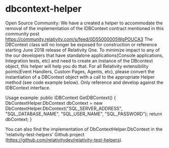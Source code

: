 # dbcontext-helper
Open Source Community: We have a created a helper to accommodate the removal of the implementation of the IDBContext contract mentioned in this community post https://community.relativity.com/s/feed/0D55000005WgPOUCA3 The DBContext class will no longer be exposed for construction or reference starting June 2018 release of Relativity One. To minimize impact to any of the our developers that have standalone applications(Console applications, Integration tests, etc) and need to create an instance of the DBcontext object, this helper will help you do that. For all Relativity extensibility points(Event Handlers, Custom Pages, Agents, etc), please convert the instantiation of a DBContext object with a call to the appropriate Helper method (see code example below). Only reference and develop against the IDBContext interface.

Usage example:
public IDBContext GetDBContext()
{
	DbContextHelper.DbContext dbContext = new DbContextHelper.DbContext("SQL_SERVER_ADDRESS", "SQL_DATABASE_NAME", "SQL_USER_NAME", "SQL_PASSWORD");
	return dbContext;
}

You can also find the implementation of DbContextHelper.DbContext in the 'relativity-test-helpers' Github project (https://github.com/relativitydev/relativity-test-helpers).
